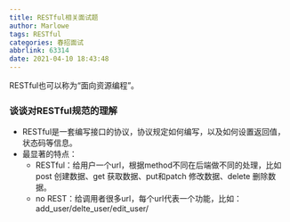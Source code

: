 ```yaml
---
title: RESTful相关面试题
author: Marlowe
tags: RESTful
categories: 春招面试
abbrlink: 63314
date: 2021-04-10 18:43:48
---
```

RESTful也可以称为“面向资源编程”。
<!--more-->

### 谈谈对RESTful规范的理解

* RESTful是一套编写接口的协议，协议规定如何编写，以及如何设置返回值，状态码等信息。
* 最显著的特点：
    * RESTful：给用户一个url，根据method不同在后端做不同的处理，比如post 创建数据、get 获取数据、put和patch 修改数据、delete 删除数据。
    * no REST：给调用者很多url，每个url代表一个功能，比如：add_user/delte_user/edit_user/